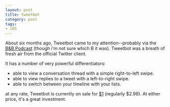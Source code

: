 ```yaml
---
layout: post
title: tweetbot
category: post
tags:
- iOS
---
```


About six months ago, Tweetbot came to my attention--probably via the [B&B Podcast](http://5by5.tv/bb) (though i'm not sure which B it was). Tweetbot was a breath of fresh air from the official Twitter client.

<!--more-->

It has a number of very powerful differentiators:

- able to view a conversation thread with a simple right-to-left swipe.
- able to view replies to a tweet with a left-to-right swipe.
- able to switch between your timeline with your lists.

at any rate, Tweetbot is currently on sale for [$1](https://itunes.apple.com/us/app/tweetbot-3-for-twitter-iphone/id722294701?mt=8{{site.affiliateid}}) (regularly $2.99). At either price, it's a great investment.
